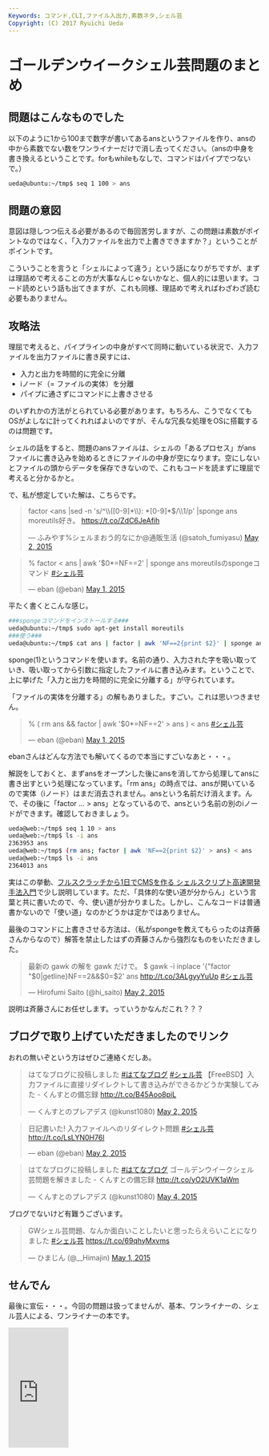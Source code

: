 ```yaml
---
Keywords: コマンド,CLI,ファイル入出力,素数ネタ,シェル芸
Copyright: (C) 2017 Ryuichi Ueda
---
```


# ゴールデンウイークシェル芸問題のまとめ
<h2>問題はこんなものでした</h2>
以下のように1から100まで数字が書いてあるansというファイルを作り、ansの中から素数でない数をワンライナーだけで消し去ってください。（ansの中身を書き換えるということです。forもwhileもなしで、コマンドはパイプでつないで。）

```bash
ueda@ubuntu:~/tmp$ seq 1 100 > ans
```

<h2>問題の意図</h2>

意図は隠しつつ伝える必要があるので毎回苦労しますが、この問題は素数がポイントなのではなく、「入力ファイルを出力で上書きできますか？」ということがポイントです。

こういうことを言うと「シェルによって違う」という話になりがちですが、まずは理詰めで考えることの方が大事なんじゃないかなと、個人的には思います。コード読めという話も出てきますが、これも同様、理詰めで考えればわざわざ読む必要もありません。

<h2>攻略法</h2>

理屈で考えると、パイプラインの中身がすべて同時に動いている状況で、入力ファイルを出力ファイルに書き戻すには、

<ul>
 <li>入力と出力を時間的に完全に分離</li>
 <li>iノード（= ファイルの実体）を分離</li>
 <li>パイプに通さずにコマンドに上書きさせる</li>
</ul>

のいずれかの方法がとられている必要があります。もちろん、こうでなくてもOSがよしなに計ってくれればよいのですが、そんな冗長な処理をOSに搭載するのは問題です。

シェルの話をすると、問題のansファイルは、シェルの「あるプロセス」がansファイルに書き込みを始めるときにファイルの中身が空になります。空にしないとファイルの頭からデータを保存できないので、これもコードを読まずに理屈で考えると分かるかと。

で、私が想定していた解は、こちらです。


<blockquote class="twitter-tweet" data-partner="tweetdeck"><p lang="ja" dir="ltr">factor &lt;ans |sed -n &#39;s/^\\([0-9]*\\): *[0-9]*$/\\1/p&#39; |sponge ans&#10;moreutils好き。 <a href="https://t.co/ZdC6JeAfih">https://t.co/ZdC6JeAfih</a></p>&mdash; ふみやす%シェルまおう的なにか@通販生活 (@satoh_fumiyasu) <a href="https://twitter.com/satoh_fumiyasu/status/594365570075598848">May 2, 2015</a></blockquote>
<script async src="//platform.twitter.com/widgets.js" charset="utf-8"></script>

<blockquote class="twitter-tweet" data-partner="tweetdeck"><p lang="ja" dir="ltr">% factor &lt; ans | awk &#39;$0*=NF==2&#39; | sponge ans&#10;moreutilsのspongeコマンド <a href="https://twitter.com/hashtag/%E3%82%B7%E3%82%A7%E3%83%AB%E8%8A%B8?src=hash">#シェル芸</a></p>&mdash; eban (@eban) <a href="https://twitter.com/eban/status/594168850821697536">May 1, 2015</a></blockquote>
<script async src="//platform.twitter.com/widgets.js" charset="utf-8"></script>

平たく書くとこんな感じ。

```bash
###spongeコマンドをインストールする###
ueda@ubuntu:~/tmp$ sudo apt-get install moreutils
###使う###
ueda@ubuntu:~/tmp$ cat ans | factor | awk 'NF==2{print $2}' | sponge ans
```

sponge(1)というコマンドを使います。名前の通り、入力された字を吸い取っていき、吸い取ってから引数に指定したファイルに書き込みます。ということで、上に挙げた「入力と出力を時間的に完全に分離する」が守られています。


「ファイルの実体を分離する」の解もありました。すごい。これは思いつきません。

<blockquote class="twitter-tweet" data-partner="tweetdeck"><p lang="en" dir="ltr">% ( rm ans &amp;&amp; factor | awk &#39;$0*=NF==2&#39; &gt; ans ) &lt; ans <a href="https://twitter.com/hashtag/%E3%82%B7%E3%82%A7%E3%83%AB%E8%8A%B8?src=hash">#シェル芸</a></p>&mdash; eban (@eban) <a href="https://twitter.com/eban/status/594165658046214148">May 1, 2015</a></blockquote>
<script async src="//platform.twitter.com/widgets.js" charset="utf-8"></script>

ebanさんはどんな方法でも解いてくるので本当にすごいなあと・・・。

解説をしておくと、まずansをオープンした後にansを消してから処理してansに書き出すという処理になっています。「rm ans」の時点では、ansが開いているので実体（iノード）はまだ消去されません。ansという名前だけ消えます。んで、その後に「factor ... > ans」となっているので、ansという名前の別のiノードができます。確認しておきましょう。

```bash
ueda@web:~/tmp$ seq 1 10 > ans
ueda@web:~/tmp$ ls -i ans
2363953 ans
ueda@web:~/tmp$ (rm ans; factor | awk 'NF==2{print $2}' > ans) < ans
ueda@web:~/tmp$ ls -i ans
2364013 ans
```

実はこの挙動、<a href="http://www.amazon.co.jp/gp/product/4048660683/ref=as_li_ss_tl?ie=UTF8&camp=247&creative=7399&creativeASIN=4048660683&linkCode=as2&tag=ryuichiueda-22">フルスクラッチから1日でCMSを作る シェルスクリプト高速開発手法入門</a><img src="http://ir-jp.amazon-adsystem.com/e/ir?t=ryuichiueda-22&l=as2&o=9&a=4048660683" width="1" height="1" border="0" alt="" style="border:none !important; margin:0px !important;" />で少し説明しています。ただ、「具体的な使い道が分からん」という言葉と共に書いたので、今、使い道が分かりました。しかし、こんなコードは普通書かないので「使い道」なのかどうかは定かではありません。


最後のコマンドに上書きさせる方法は、（私がspongeを教えてもらったのは斉藤さんからなので）解答を禁止したはずの斉藤さんから強烈なものをいただきました。


<blockquote class="twitter-tweet" data-partner="tweetdeck"><p lang="ja" dir="ltr">最新の gawk の解を gawk だけで。&#10;$ gawk -i inplace &#39;{&quot;factor &quot;$0|getline}NF==2&amp;&amp;$0=$2&#39; ans&#10;<a href="http://t.co/3ALgyyYuUp">http://t.co/3ALgyyYuUp</a>&#10;<a href="https://twitter.com/hashtag/%E3%82%B7%E3%82%A7%E3%83%AB%E8%8A%B8?src=hash">#シェル芸</a></p>&mdash; Hirofumi Saito (@hi_saito) <a href="https://twitter.com/hi_saito/status/594450805765210113">May 2, 2015</a></blockquote>
<script async src="//platform.twitter.com/widgets.js" charset="utf-8"></script>

説明は斉藤さんにお任せします。っていうかなんだこれ？？？

<h2>ブログで取り上げていただきましたのでリンク</h2>

おれの無いぞという方はぜひご連絡くだしあ。


<blockquote class="twitter-tweet" data-partner="tweetdeck"><p lang="ja" dir="ltr">はてなブログに投稿しました <a href="https://twitter.com/hashtag/%E3%81%AF%E3%81%A6%E3%81%AA%E3%83%96%E3%83%AD%E3%82%B0?src=hash">#はてなブログ</a> <a href="https://twitter.com/hashtag/%E3%82%B7%E3%82%A7%E3%83%AB%E8%8A%B8?src=hash">#シェル芸</a>&#10;【FreeBSD】入力ファイルに直接リダイレクトして書き込みができるかどうか実験してみた - くんすとの備忘録&#10;<a href="http://t.co/B45Aoo8piL">http://t.co/B45Aoo8piL</a></p>&mdash; くんすとのプレアデス (@kunst1080) <a href="https://twitter.com/kunst1080/status/594450979728199682">May 2, 2015</a></blockquote>
<script async src="//platform.twitter.com/widgets.js" charset="utf-8"></script>

<blockquote class="twitter-tweet" data-partner="tweetdeck"><p lang="ja" dir="ltr">日記書いた! 入力ファイルへのリダイレクト問題 <a href="https://twitter.com/hashtag/%E3%82%B7%E3%82%A7%E3%83%AB%E8%8A%B8?src=hash">#シェル芸</a>&#10;<a href="http://t.co/LsLYN0H76l">http://t.co/LsLYN0H76l</a></p>&mdash; eban (@eban) <a href="https://twitter.com/eban/status/594547960282746882">May 2, 2015</a></blockquote>
<script async src="//platform.twitter.com/widgets.js" charset="utf-8"></script>

<blockquote class="twitter-tweet" data-partner="tweetdeck"><p lang="ja" dir="ltr">はてなブログに投稿しました <a href="https://twitter.com/hashtag/%E3%81%AF%E3%81%A6%E3%81%AA%E3%83%96%E3%83%AD%E3%82%B0?src=hash">#はてなブログ</a>&#10;ゴールデンウイークシェル芸問題を解きました - くんすとの備忘録&#10;<a href="http://t.co/yO2UVK1aWm">http://t.co/yO2UVK1aWm</a></p>&mdash; くんすとのプレアデス (@kunst1080) <a href="https://twitter.com/kunst1080/status/595222172357922817">May 4, 2015</a></blockquote>
<script async src="//platform.twitter.com/widgets.js" charset="utf-8"></script>

ブログでないけど有難うございます。

<blockquote class="twitter-tweet" data-partner="tweetdeck"><p lang="ja" dir="ltr">GWシェル芸問題、なんか面白いことしたいと思ったらえらいことになりました <a href="https://twitter.com/hashtag/%E3%82%B7%E3%82%A7%E3%83%AB%E8%8A%B8?src=hash">#シェル芸</a>&#10;<a href="https://t.co/69qhyMxvms">https://t.co/69qhyMxvms</a></p>&mdash; ひまじん (@__Himajin) <a href="https://twitter.com/__Himajin/status/594153933716652032">May 1, 2015</a></blockquote>
<script async src="//platform.twitter.com/widgets.js" charset="utf-8"></script>


<h2>せんでん</h2>

最後に宣伝・・・。今回の問題は扱ってませんが、基本、ワンライナーの、シェル芸人による、ワンライナーの本です。

<iframe src="http://rcm-fe.amazon-adsystem.com/e/cm?lt1=_blank&bc1=000000&IS2=1&bg1=FFFFFF&fc1=000000&lc1=0000FF&t=ryuichiueda-22&o=9&p=8&l=as4&m=amazon&f=ifr&ref=ss_til&asins=4774173444" style="width:120px;height:240px;" scrolling="no" marginwidth="0" marginheight="0" frameborder="0"></iframe>
